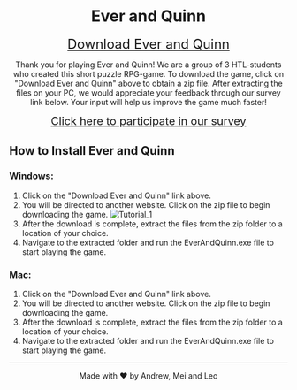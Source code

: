 <h1 align="center">Ever and Quinn</h1>

<p align="center">
  <a href="https://wikipedia.com" style="font-size: 24px;">Download Ever and Quinn</a>
</p>

<p align="center">
  Thank you for playing Ever and Quinn! We are a group of 3 HTL-students who created this short puzzle RPG-game. To download the game, click on "Download Ever and Quinn" above to obtain a zip file. After extracting the files on your PC, we would appreciate your feedback through our survey link below. Your input will help us improve the game much faster!
</p>

<p align="center">
  <a href="https://wikipedia.com" style="font-size: 20px;">Click here to participate in our survey</a>
</p>

## How to Install Ever and Quinn

### Windows:
1. Click on the "Download Ever and Quinn" link above.
2. You will be directed to another website. Click on the zip file to begin downloading the game.
 ![Tutorial_1](https://user-images.githubusercontent.com/72389349/226194976-5f9e0b42-2610-40e8-81c2-826071c7e34d.png)
3. After the download is complete, extract the files from the zip folder to a location of your choice.
4. Navigate to the extracted folder and run the EverAndQuinn.exe file to start playing the game.

### Mac:
1. Click on the "Download Ever and Quinn" link above.
2. You will be directed to another website. Click on the zip file to begin downloading the game.
3. After the download is complete, extract the files from the zip folder to a location of your choice.
4. Navigate to the extracted folder and run the EverAndQuinn.exe file to start playing the game.

---

<footer>
  <p align="center">
    Made with ❤️ by Andrew, Mei and Leo
  </p>
</footer>
